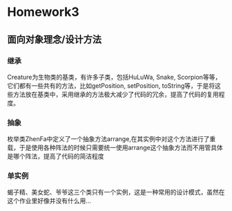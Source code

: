 # Homework3
## 面向对象理念/设计方法
### 继承
Creature为生物类的基类，有许多子类，包括HuLuWa, Snake, Scorpion等等，它们都有一些共有的方法，比如getPosition, setPosition, toString等，于是将这些方法放在基类中，采用继承的方法极大减少了代码的冗余，提高了代码的复用程度。

### 抽象
枚举类ZhenFa中定义了一个抽象方法arrange,在其实例中对这个方法进行了重载，于是使用各种阵法的时候只需要统一使用arrange这个抽象方法而不用管具体是哪个阵法，提高了代码的简洁程度

### 单实例
蝎子精、美女蛇、爷爷这三个类只有一个实例，这是一种常用的设计模式，虽然在这个作业里好像并没有什么用...